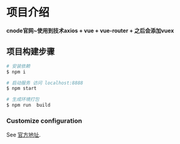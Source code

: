# 项目介绍

**cnode官网~使用到技术axios + vue + vue-router + 之后会添加vuex**

## 项目构建步骤

``` bash
# 安装依赖
$ npm i

# 启动服务 访问 localhost:8888
$ npm start

# 生成环境打包
$ npm run  build

```

### Customize configuration
See [官方地址](https://cli.vuejs.org/config/).